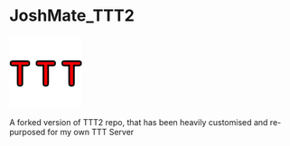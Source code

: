 # JoshMate_TTT2

![ttt_icon](Z_Patchnotes/Misc/TTT2_Icon.png)

A forked version of TTT2 repo, that has been heavily customised and re-purposed for my own TTT Server
